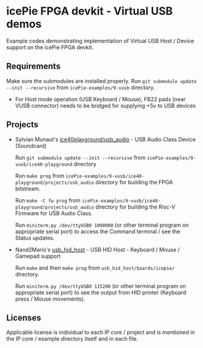 # icePie FPGA devkit - Virtual USB demos

Example codes demonstrating implementation of Virtual USB Host / Device support on the icePie FPGA devkit.

## Requirements

Make sure the submodules are installed properly. Run `git submodule update --init --recursive` from `icePie-examples/9-vusb` directory.

* For Host mode operation (USB Keyboard / Mouse), FB22 pads (near VUSB connector) needs to be bridged for supplying +5v to USB devices

## Projects

* Sylvian Munaut's [ice40playground/usb_audio](https://github.com/smunaut/ice40-playground) - USB Audio Class Device (Soundcard)

  Run `git submodule update --init --recursive` from `icePie-examples/9-vusb/ice40-playground` directory
  
  Run `make prog` from `icePie-examples/9-vusb/ice40-playground/projects/usb_audio` directory for building the FPGA bitstream.

  Run `make -C fw prog` from `icePie-examples/9-vusb/ice40-playground/projects/usb_audio` directory for building the Risc-V Firmware for USB Audio Class.

  Run `miniterm.py /dev/ttyUSB0 1000000` (or other terminal program on appropriate serial port) to access the Command terminal / see the Status updates.

* Nand2Mario's [usb_hid_host](https://github.com/nand2mario/usb_hid_host) - USB HID Host - Keyboard / Mouse / Gamepad support

  Run `make` and then `make prog` from `usb_hid_host/boards/icepie/` directory.

  Run `miniterm.py /dev/ttyUSB0 115200` (or other terminal program on appropriate serial port) to see the output from HID printer (Keyboard press / Mouse movements).
  
## Licenses

  Applicable license is individual to each IP core / project and is mentioned in the IP core / example directory itself and in each file.



